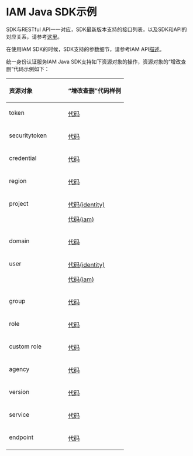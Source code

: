 # IAM Java SDK示例<a name="sdk_01_0012"></a>

SDK与RESTful API一一对应，SDK最新版本支持的接口列表，以及SDK和API的对应关系，请参考[这里](Java-IAM.md)。

在使用IAM SDK的时候，SDK支持的参数细节，请参考IAM API[描述](https://support.huaweicloud.com/api-iam/iam_01_0001.html)。

统一身份认证服务IAM Java SDK支持如下资源对象的操作，资源对象的“增改查删”代码示例如下：

<a name="table21231982135"></a>
<table><thead align="left"><tr id="row725214871317"><th class="cellrowborder" valign="top" width="50%" id="mcps1.1.3.1.1"><p id="p325216831316"><a name="p325216831316"></a><a name="p325216831316"></a>资源对象</p>
</th>
<th class="cellrowborder" valign="top" width="50%" id="mcps1.1.3.1.2"><p id="p102521683138"><a name="p102521683138"></a><a name="p102521683138"></a>“增改查删”代码样例</p>
</th>
</tr>
</thead>
<tbody><tr id="row109034576015"><td class="cellrowborder" valign="top" width="50%" headers="mcps1.1.3.1.1 "><p id="p43961119112"><a name="p43961119112"></a><a name="p43961119112"></a>token</p>
</td>
<td class="cellrowborder" valign="top" width="50%" headers="mcps1.1.3.1.2 "><p id="p8396611917"><a name="p8396611917"></a><a name="p8396611917"></a><a href="https://github.com/huaweicloud/huaweicloud-sdk-java/blob/master/examples/identity/v3/TokenDemo.java" target="_blank" rel="noopener noreferrer">代码</a></p>
</td>
</tr>
<tr id="row182527811137"><td class="cellrowborder" valign="top" width="50%" headers="mcps1.1.3.1.1 "><p id="p42525811137"><a name="p42525811137"></a><a name="p42525811137"></a>securitytoken</p>
</td>
<td class="cellrowborder" valign="top" width="50%" headers="mcps1.1.3.1.2 "><p id="p225213816139"><a name="p225213816139"></a><a name="p225213816139"></a><a href="https://github.com/huaweicloud/huaweicloud-sdk-java/blob/master/examples/iam/v3/SecuritytokenDemo.java" target="_blank" rel="noopener noreferrer">代码</a></p>
</td>
</tr>
<tr id="row12450161616117"><td class="cellrowborder" valign="top" width="50%" headers="mcps1.1.3.1.1 "><p id="p1851219305114"><a name="p1851219305114"></a><a name="p1851219305114"></a>credential</p>
</td>
<td class="cellrowborder" valign="top" width="50%" headers="mcps1.1.3.1.2 "><p id="p75121630712"><a name="p75121630712"></a><a name="p75121630712"></a><a href="https://github.com/huaweicloud/huaweicloud-sdk-java/blob/master/examples/iam/v3/CredentialDemo.java" target="_blank" rel="noopener noreferrer">代码</a></p>
</td>
</tr>
<tr id="row13967320912"><td class="cellrowborder" valign="top" width="50%" headers="mcps1.1.3.1.1 "><p id="p0512163012119"><a name="p0512163012119"></a><a name="p0512163012119"></a>region</p>
</td>
<td class="cellrowborder" valign="top" width="50%" headers="mcps1.1.3.1.2 "><p id="p1851211301812"><a name="p1851211301812"></a><a name="p1851211301812"></a><a href="https://github.com/huaweicloud/huaweicloud-sdk-java/blob/master/examples/identity/v3/RegionDemo.java" target="_blank" rel="noopener noreferrer">代码</a></p>
</td>
</tr>
<tr id="row163914245118"><td class="cellrowborder" valign="top" width="50%" headers="mcps1.1.3.1.1 "><p id="p95123305114"><a name="p95123305114"></a><a name="p95123305114"></a>project</p>
</td>
<td class="cellrowborder" valign="top" width="50%" headers="mcps1.1.3.1.2 "><p id="p15512103013116"><a name="p15512103013116"></a><a name="p15512103013116"></a><a href="https://github.com/huaweicloud/huaweicloud-sdk-java/blob/master/examples/identity/v3/ProjectDemo.java" target="_blank" rel="noopener noreferrer">代码(identity)</a></p>
<p id="p1751310309116"><a name="p1751310309116"></a><a name="p1751310309116"></a><a href="https://github.com/huaweicloud/huaweicloud-sdk-java/blob/master/examples/iam/v3/ProjectDemo.java" target="_blank" rel="noopener noreferrer">代码(iam)</a></p>
</td>
</tr>
<tr id="row02520821313"><td class="cellrowborder" valign="top" width="50%" headers="mcps1.1.3.1.1 "><p id="p125248121317"><a name="p125248121317"></a><a name="p125248121317"></a>domain</p>
</td>
<td class="cellrowborder" valign="top" width="50%" headers="mcps1.1.3.1.2 "><p id="p1225228111317"><a name="p1225228111317"></a><a name="p1225228111317"></a><a href="https://github.com/huaweicloud/huaweicloud-sdk-java/blob/master/examples/identity/v3/DomainDemo.java" target="_blank" rel="noopener noreferrer">代码</a></p>
</td>
</tr>
<tr id="row113535416210"><td class="cellrowborder" valign="top" width="50%" headers="mcps1.1.3.1.1 "><p id="p12665488316"><a name="p12665488316"></a><a name="p12665488316"></a>user</p>
</td>
<td class="cellrowborder" valign="top" width="50%" headers="mcps1.1.3.1.2 "><p id="p166651981531"><a name="p166651981531"></a><a name="p166651981531"></a><a href="https://github.com/huaweicloud/huaweicloud-sdk-java/blob/master/examples/identity/v3/UserDemo.java" target="_blank" rel="noopener noreferrer">代码(identity)</a></p>
<p id="p1666514811312"><a name="p1666514811312"></a><a name="p1666514811312"></a><a href="https://github.com/huaweicloud/huaweicloud-sdk-java/blob/master/examples/iam/v3/UserDemo.java" target="_blank" rel="noopener noreferrer">代码(iam)</a></p>
</td>
</tr>
<tr id="row1756110571724"><td class="cellrowborder" valign="top" width="50%" headers="mcps1.1.3.1.1 "><p id="p6665168833"><a name="p6665168833"></a><a name="p6665168833"></a>group</p>
</td>
<td class="cellrowborder" valign="top" width="50%" headers="mcps1.1.3.1.2 "><p id="p4665384315"><a name="p4665384315"></a><a name="p4665384315"></a><a href="https://github.com/huaweicloud/huaweicloud-sdk-java/blob/master/examples/identity/v3/GroupDemo.java" target="_blank" rel="noopener noreferrer">代码</a></p>
</td>
</tr>
<tr id="row965796232"><td class="cellrowborder" valign="top" width="50%" headers="mcps1.1.3.1.1 "><p id="p2666587312"><a name="p2666587312"></a><a name="p2666587312"></a>role</p>
</td>
<td class="cellrowborder" valign="top" width="50%" headers="mcps1.1.3.1.2 "><p id="p1866618430"><a name="p1866618430"></a><a name="p1866618430"></a><a href="https://github.com/huaweicloud/huaweicloud-sdk-java/blob/master/examples/identity/v3/RoleDemo.java" target="_blank" rel="noopener noreferrer">代码</a></p>
</td>
</tr>
<tr id="row1338144837"><td class="cellrowborder" valign="top" width="50%" headers="mcps1.1.3.1.1 "><p id="p6666589318"><a name="p6666589318"></a><a name="p6666589318"></a>custom role</p>
</td>
<td class="cellrowborder" valign="top" width="50%" headers="mcps1.1.3.1.2 "><p id="p96661289318"><a name="p96661289318"></a><a name="p96661289318"></a><a href="https://github.com/huaweicloud/huaweicloud-sdk-java/blob/master/examples/iam/v3/CustomRoleDemo.java" target="_blank" rel="noopener noreferrer">代码</a></p>
</td>
</tr>
<tr id="row39211601833"><td class="cellrowborder" valign="top" width="50%" headers="mcps1.1.3.1.1 "><p id="p196661780311"><a name="p196661780311"></a><a name="p196661780311"></a>agency</p>
</td>
<td class="cellrowborder" valign="top" width="50%" headers="mcps1.1.3.1.2 "><p id="p866611815316"><a name="p866611815316"></a><a name="p866611815316"></a><a href="https://github.com/huaweicloud/huaweicloud-sdk-java/blob/master/examples/iam/v3/SecuritytokenDemo.java" target="_blank" rel="noopener noreferrer">代码</a></p>
</td>
</tr>
<tr id="row1225298141311"><td class="cellrowborder" valign="top" width="50%" headers="mcps1.1.3.1.1 "><p id="p1375713717513"><a name="p1375713717513"></a><a name="p1375713717513"></a>version</p>
</td>
<td class="cellrowborder" valign="top" width="50%" headers="mcps1.1.3.1.2 "><p id="p132691181059"><a name="p132691181059"></a><a name="p132691181059"></a><a href="https://github.com/huaweicloud/huaweicloud-sdk-java/blob/master/examples/identity/v3/VersionDemo.java" target="_blank" rel="noopener noreferrer">代码</a></p>
</td>
</tr>
<tr id="row192526811310"><td class="cellrowborder" valign="top" width="50%" headers="mcps1.1.3.1.1 "><p id="p399050153"><a name="p399050153"></a><a name="p399050153"></a>service</p>
</td>
<td class="cellrowborder" valign="top" width="50%" headers="mcps1.1.3.1.2 "><p id="p92526891314"><a name="p92526891314"></a><a name="p92526891314"></a><a href="https://github.com/huaweicloud/huaweicloud-sdk-java/blob/master/examples/identity/v3/ServiceDemo.java" target="_blank" rel="noopener noreferrer">代码</a></p>
</td>
</tr>
<tr id="row62524819131"><td class="cellrowborder" valign="top" width="50%" headers="mcps1.1.3.1.1 "><p id="p1363913211969"><a name="p1363913211969"></a><a name="p1363913211969"></a>endpoint</p>
</td>
<td class="cellrowborder" valign="top" width="50%" headers="mcps1.1.3.1.2 "><p id="p72521682131"><a name="p72521682131"></a><a name="p72521682131"></a><a href="https://github.com/huaweicloud/huaweicloud-sdk-java/blob/master/examples/identity/v3/EndpointDemo.java" target="_blank" rel="noopener noreferrer">代码</a></p>
</td>
</tr>
</tbody>
</table>


